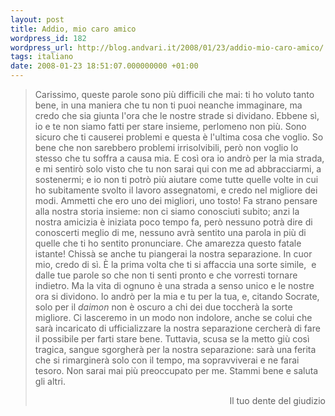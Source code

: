 ```yaml
---
layout: post
title: Addio, mio caro amico
wordpress_id: 182
wordpress_url: http://blog.andvari.it/2008/01/23/addio-mio-caro-amico/
tags: italiano
date: 2008-01-23 18:51:07.000000000 +01:00
---
```


<blockquote>Carissimo,
queste parole sono più difficili che mai: ti ho voluto tanto bene, in una maniera che tu non ti puoi neanche immaginare, ma credo che sia giunta l'ora che le nostre strade si dividano. Ebbene sì, io e te non siamo fatti per stare insieme, perlomeno non più. Sono sicuro che ti causerei problemi e questa è l'ultima cosa che voglio. So bene che non sarebbero problemi irrisolvibili, però non voglio lo stesso che tu soffra a causa mia. E così ora io andrò per la mia strada, e mi sentirò solo visto che tu non sarai qui con me ad abbracciarmi, a sostenermi; e io non ti potrò più aiutare come tutte quelle volte in cui ho subitamente svolto il lavoro assegnatomi, e credo nel migliore dei modi. Ammetti che ero uno dei migliori, uno tosto!
Fa strano pensare alla nostra storia insieme: non ci siamo conosciuti subito; anzi la nostra amicizia è iniziata poco tempo fa, però nessuno potrà dire di conoscerti meglio di me, nessuno avrà sentito una parola in più di quelle che ti ho sentito pronunciare. Che amarezza questo fatale istante!
Chissà se anche tu piangerai la nostra separazione. In cuor mio, credo di sì. È la prima volta che ti si affaccia una sorte simile,  e dalle tue parole so che non ti senti pronto e che vorresti tornare indietro. Ma la vita di ognuno è una strada a senso unico e le nostre ora si dividono. Io andrò per la mia e tu per la tua, e, citando Socrate, solo per il <em>daimon</em> non è oscuro a chi dei due toccherà la sorte migliore.
Ci lasceremo in un modo non indolore, anche se colui che sarà incaricato di ufficializzare la nostra separazione cercherà di fare il possibile per farti stare bene. Tuttavia, scusa se la metto giù così tragica, sangue sgorgherà per la nostra separazione: sarà una ferita che si rimarginerà solo con il tempo, ma sopravviverai e ne farai tesoro. Non sarai mai più preoccupato per me.
Stammi bene e saluta gli altri.
<p align="right"> Il tuo dente del giudizio</p>
</blockquote>
